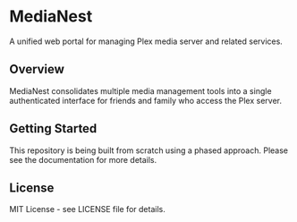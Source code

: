 # MediaNest

A unified web portal for managing Plex media server and related services.

## Overview

MediaNest consolidates multiple media management tools into a single authenticated interface for friends and family who access the Plex server.

## Getting Started

This repository is being built from scratch using a phased approach. Please see the documentation for more details.

## License

MIT License - see LICENSE file for details.